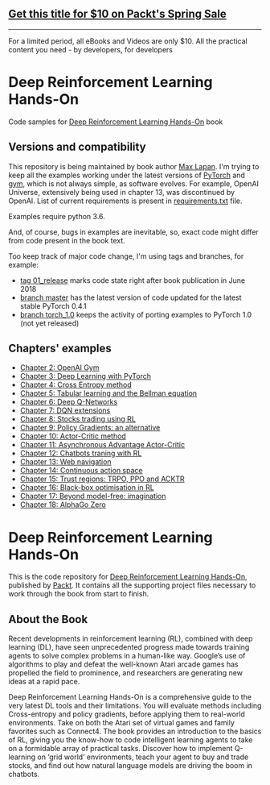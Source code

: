 ## [Get this title for $10 on Packt's Spring Sale](https://www.packt.com/B09471?utm_source=github&utm_medium=packt-github-repo&utm_campaign=spring_10_dollar_2022)
-----
For a limited period, all eBooks and Videos are only $10. All the practical content you need \- by developers, for developers

# Deep Reinforcement Learning Hands-On

Code samples for [Deep Reinforcement Learning Hands-On](https://www.packtpub.com/big-data-and-business-intelligence/deep-reinforcement-learning-hands?utm_source=github&utm_medium=repository&utm_campaign=9781788834247)
book

## Versions and compatibility

This repository is being maintained by book author [Max Lapan](https://github.com/Shmuma).
I'm trying to keep all the examples working under the latest versions of [PyTorch](https://pytorch.org/) 
and [gym](https://gym.openai.com/), which is not always simple, as software evolves. For example, OpenAI Universe, 
extensively being used in chapter 13, was discontinued by OpenAI. List of current requirements is present in 
[requirements.txt](requirements.txt) file.

Examples require python 3.6.

And, of course, bugs in examples are inevitable, so, exact code might differ from code present in the book text.

Too keep track of major code change, I'm using tags and branches, for example:
* [tag 01_release](https://github.com/PacktPublishing/Deep-Reinforcement-Learning-Hands-On/tree/01_release) marks code 
state right after book publication in June 2018
* [branch master](https://github.com/PacktPublishing/Deep-Reinforcement-Learning-Hands-On) has the latest 
version of code updated for the latest stable PyTorch 0.4.1
* [branch torch_1.0](not_created_yet) keeps the activity of porting examples to PyTorch 1.0 (not yet released)

## Chapters' examples

* [Chapter 2: OpenAI Gym](Chapter02)
* [Chapter 3: Deep Learning with PyTorch](Chapter03)
* [Chapter 4: Cross Entropy method](Chapter04)
* [Chapter 5: Tabular learning and the Bellman equation](Chapter05)
* [Chapter 6: Deep Q-Networks](Chapter06)
* [Chapter 7: DQN extensions](Chapter07)
* [Chapter 8: Stocks trading using RL](Chapter08)
* [Chapter 9: Policy Gradients: an alternative](Chapter09)
* [Chapter 10: Actor-Critic method](Chapter10)
* [Chapter 11: Asynchronous Advantage Actor-Critic](Chapter11)
* [Chapter 12: Chatbots traning with RL](Chapter12)
* [Chapter 13: Web navigation](Chapter13)
* [Chapter 14: Continuous action space](Chapter14)
* [Chapter 15: Trust regions: TRPO, PPO and ACKTR](Chapter15)
* [Chapter 16: Black-box optimisation in RL](Chapter16)
* [Chapter 17: Beyond model-free: imagination](Chapter17)
* [Chapter 18: AlphaGo Zero](Chapter18)


# Deep Reinforcement Learning Hands-On
This is the code repository for [Deep Reinforcement Learning Hands-On](https://www.packtpub.com/big-data-and-business-intelligence/deep-reinforcement-learning-hands?utm_source=github&utm_medium=repository&utm_campaign=9781788834247), published by [Packt](https://www.packtpub.com/?utm_source=github). It contains all the supporting project files necessary to work through the book from start to finish.
## About the Book
Recent developments in reinforcement learning (RL), combined with deep learning (DL), have seen unprecedented progress made towards training agents to solve complex problems in a human-like way. Google’s use of algorithms to play and defeat the well-known Atari arcade games has propelled the field to prominence, and researchers are generating new ideas at a rapid pace.

Deep Reinforcement Learning Hands-On is a comprehensive guide to the very latest DL tools and their limitations. You will evaluate methods including Cross-entropy and policy gradients, before applying them to real-world environments. Take on both the Atari set of virtual games and family favorites such as Connect4. The book provides an introduction to the basics of RL, giving you the know-how to code intelligent learning agents to take on a formidable array of practical tasks. Discover how to implement Q-learning on ‘grid world’ environments, teach your agent to buy and trade stocks, and find out how natural language models are driving the boom in chatbots.

